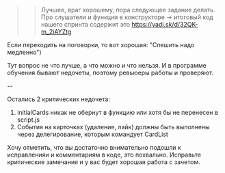 >> Лучшее, враг хорошему, пора следующее задание делать. 
>> Про слушатели и функции в конструкторе -> итоговый код нашего спринта содержит это  https://yadi.sk/d/32QK-m_2iAYZtg

Если переходить на поговорки, то вот хорошая: "Спешить надо медленно")

Тут вопрос не что лучше, а что можно и что нельзя. И в программе обучения бывают недочеты, поэтому ревьюеры работы и проверяют.

--

Остались 2 критических недочета:
1) initialCards никак не обернут в функцию или хотя бы не перенесен в script.js
2) События на карточках (удаление, лайк) должны быть выполнены через делегирование, которым командует CardList


Хочу отметить, что вы достаточно внимательно подошли к исправленияи и комментариям в коде, это похвально.
Исправьте критические замечания и у вас будет хорошая работа с зачетом.
